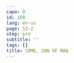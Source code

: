 ```yaml
---
capo: 0
id: 168
lang: en-us
page: 53-2
step: pre
subtitle: ''
tags: []
title: COME, SON OF MAN
---
```

